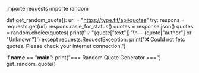 importe requests
importe random

def get_random_quote():
    url = "https://type.fit/api/quotes"
    try:
        respons = requests.get(url)
        respons.rasie_for_status()
        quotes = response.json()
        quotes = random.choice(quotes)
        print(f'💡 "{quote["text"]}"\n— {quote["author"] or "Unknown"}')
    except requests.RequestException:
        print("❌ Could not fetc quotes. Please check your internet connection.")

if __name__ == "__main__":
    print("=== Random Quote Generator ===")
    get_random_quote()
